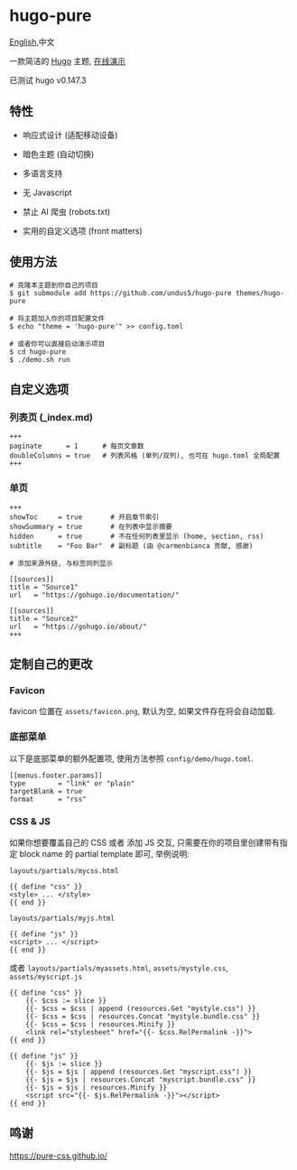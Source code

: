 # hugo-pure

[English](https://github.com/undus5/hugo-pure/),中文

一款简洁的 [Hugo](https://gohugo.io) 主题, [在线演示](https://hugo-pure.undus.net)

已测试 hugo v0.147.3

## 特性

- 响应式设计 (适配移动设备)

- 暗色主题 (自动切换)

- 多语言支持

- 无 Javascript

- 禁止 AI 爬虫 (robots.txt)

- 实用的自定义选项 (front matters)

## 使用方法

```
# 克隆本主题到你自己的项目
$ git submodule add https://github.com/undus5/hugo-pure themes/hugo-pure

# 将主题加入你的项目配置文件
$ echo "theme = 'hugo-pure'" >> config.toml

# 或者你可以直接启动演示项目
$ cd hugo-pure
$ ./demo.sh run
```

## 自定义选项

### 列表页 (_index.md)

```
+++
paginate      = 1      # 每页文章数
doubleColumns = true   # 列表风格 (单列/双列), 也可在 hugo.toml 全局配置
+++
```

### 单页

```
+++
showToc     = true       # 开启章节索引
showSummary = true       # 在列表中显示摘要
hidden      = true       # 不在任何列表里显示 (home, section, rss)
subtitle    = "Foo Bar"  # 副标题 (由 @carmenbianca 贡献, 感谢)

# 添加来源外链, 与标签同列显示

[[sources]]
title = "Source1"
url   = "https://gohugo.io/documentation/"

[[sources]]
title = "Source2"
url   = "https://gohugo.io/about/"
+++
```

## 定制自己的更改

### Favicon

favicon 位置在 `assets/favicon.png`, 默认为空, 如果文件存在将会自动加载.

### 底部菜单

以下是底部菜单的额外配置项, 使用方法参照 `config/demo/hugo.toml`.

```
[[menus.footer.params]]
type        = "link" or "plain"
targetBlank = true
format      = "rss"
```

### CSS & JS

如果你想要覆盖自己的 CSS 或者 添加 JS 交互, 只需要在你的项目里创建带有指定
block name 的 partial template 即可, 举例说明:

`layouts/partials/mycss.html`

```
{{ define "css" }}
<style> ... </style>
{{ end }}
```

`layouts/partials/myjs.html`

```
{{ define "js" }}
<script> ... </script>
{{ end }}
```

或者 `layouts/partials/myassets.html`, `assets/mystyle.css`, `assets/myscript.js`

```
{{ define "css" }}
    {{- $css := slice }}
    {{- $css = $css | append (resources.Get "mystyle.css") }}
    {{- $css = $css | resources.Concat "mystyle.bundle.css" }}
    {{- $css = $css | resources.Minify }}
    <link rel="stylesheet" href="{{- $css.RelPermalink -}}">
{{ end }}

{{ define "js" }}
    {{- $js := slice }}
    {{- $js = $js | append (resources.Get "myscript.css") }}
    {{- $js = $js | resources.Concat "myscript.bundle.css" }}
    {{- $js = $js | resources.Minify }}
    <script src="{{- $js.RelPermalink -}}"></script>
{{ end }}
```

## 鸣谢

https://pure-css.github.io/

